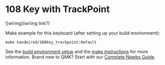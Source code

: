 # 108 Key with TrackPoint

![wiring](wiring link?)


Make example for this keyboard (after setting up your build environment):

    make handwired/108key_trackpoint:default

See the [build environment setup](https://docs.qmk.fm/#/getting_started_build_tools) and the [make instructions](https://docs.qmk.fm/#/getting_started_make_guide) for more information. Brand new to QMK? Start with our [Complete Newbs Guide](https://docs.qmk.fm/#/newbs).
